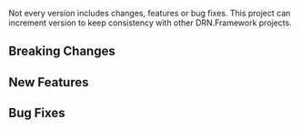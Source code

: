 Not every version includes changes, features or bug fixes. This project can increment version to keep consistency with other DRN.Framework projects.

## Breaking Changes

## New Features

## Bug Fixes